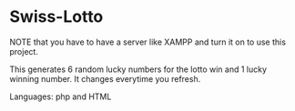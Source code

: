 # Swiss-Lotto

NOTE that you have to have a server like XAMPP and turn it on to use this project.

This generates 6 random lucky numbers for the lotto win and 1 lucky winning number. It changes everytime you refresh. 

Languages: php and HTML

